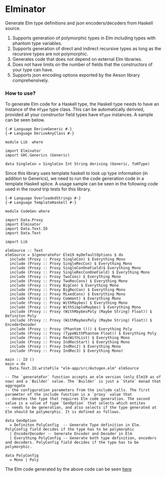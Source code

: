 # Elminator

Generate Elm type definitions and json encoders/decoders from Haskell source.

1. Supports generation of polymorphic types in Elm including types with phantom type variables.
2. Supports generation of direct and indirect recursive types as long as the recursive types are not polymorphic.
3. Generates code that does not depend on external Elm libraries.
4. Does not have limits on the number of fields that the constructors of your type can have.
5. Supports json encoding options exported by the Aeson library comprehensively.

### How to use?

To generate Elm code for a Haskell type, the Haskell type needs to have an instance of the `HType` type class.
This can be automatically derivied, provided all your constructor field types have `HType` instances. A sample can be seen below.

```
{-# Language DeriveGeneric #-}
{-# Language DeriveAnyClass #-}

module Lib  where

import Elminator
import GHC.Generics (Generic)

data SingleCon = SingleCon Int String deriving (Generic, ToHType)

```

Since this library uses template haskell to look up type information (in addition to Generics), we need to run the code generation code in a template Haskell splice. 
A usage sample can be seen in the following code used in the round trip tests for this library.


```
{-# Language OverloadedStrings #-}
{-# Language TemplateHaskell #-}

module CodeGen where

import Data.Proxy
import Elminator
import Data.Text.IO
import Data.Text

import Lib

elmSource :: Text
elmSource = $(generateFor Elm19 myDefaultOptions $ do
  include (Proxy :: Proxy SingleCon) $ Everything Mono
  include (Proxy :: Proxy SingleRecCon) $ Everything Mono
  include (Proxy :: Proxy SingleConOneField)$ Everything Mono
  include (Proxy :: Proxy SingleRecConOneField) $ Everything Mono
  include (Proxy :: Proxy TwoCons) $ Everything Mono 
  include (Proxy :: Proxy TwoRecCons) $ Everything Mono 
  include (Proxy :: Proxy BigCon) $ Everything Mono 
  include (Proxy :: Proxy BigRecCon) $ Everything Mono 
  include (Proxy :: Proxy MixedCons) $ Everything Mono 
  include (Proxy :: Proxy Comment) $ Everything Mono 
  include (Proxy :: Proxy WithMaybes) $ Everything Mono
  include (Proxy :: Proxy WithSimpleMaybes) $ Everything Mono 
  include (Proxy :: Proxy (WithMaybesPoly (Maybe String) Float)) $ Definiton Poly
  include (Proxy :: Proxy (WithMaybesPoly (Maybe String) Float)) $ EncoderDecoder
  include (Proxy :: Proxy (Phantom ())) $ Everything Poly
  include (Proxy :: Proxy (TypeWithPhantom Float)) $ Everything Poly
  include (Proxy :: Proxy RecWithList) $ Everything Mono
  include (Proxy :: Proxy IndRecStart) $ Everything Mono
  include (Proxy :: Proxy IndRec2) $ Everything Mono
  include (Proxy :: Proxy IndRec3) $ Everything Mono)

main :: IO ()
main = do
  Data.Text.IO.writeFile "elm-app/src/Autogen.elm" elmSource

-- The `generateFor` function accepts an elm version (only Elm19 as of now) and a `Builder` value. The `Builder` is just a `State` monad that aggregate
-- the configuration parameters from the include calls. The first parameter of the include function is a `proxy` value that
-- denotes the type that requires Elm code generation. The second value is a value of type `GenOption` that selects which entites
-- needs to be generation, and also selects if the type generated at Elm should be polymorphic. It is defined as follows.

data GenOption
  = Definiton PolyConfig  -- Generate Type definition in Elm. PolyConfig field decides if the type has to be polymorphic
  | EncoderDecoder -- Generate Encoder and Decoder in Elm
  | Everything PolyConfig -- Generate both type definition, encoders and decoders. PolyConfig field decides if the type has to be polymorphic.

data PolyConfig
  = Mono | Poly 
```

The Elm code generated by the above code can be seen [here](https://bitbucket.org/sras/elminator-test/src/master/elm-app/src/Autogen.elm)
